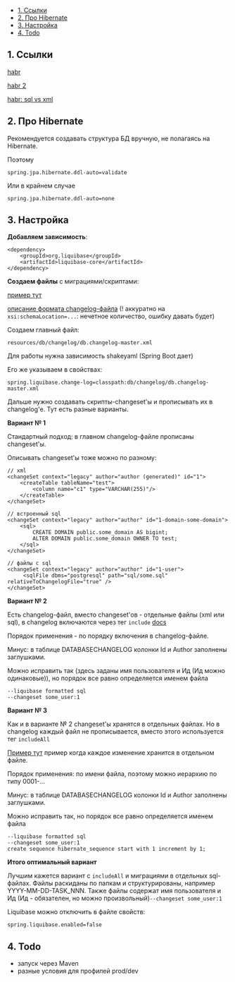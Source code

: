 <!-- MarkdownTOC autolink="true" uri_encoding="false" -->

- [1. Ссылки](#1-Ссылки)
- [2. Про Hibernate](#2-Про-hibernate)
- [3. Настройка](#3-Настройка)
- [4. Todo](#4-todo)

<!-- /MarkdownTOC -->


## 1. Ссылки

[habr](https://habr.com/ru/post/460377/)

[habr 2](https://habr.com/ru/post/436994/)

[habr: sql vs xml](https://habr.com/ru/post/466651/)

## 2. Про Hibernate

Рекомендуется создавать структура БД вручную, не полагаясь на Hibernate. 

Поэтому 

    spring.jpa.hibernate.ddl-auto=validate

Или в крайнем случае

    spring.jpa.hibernate.ddl-auto=none


## 3. Настройка

**Добавляем зависимость**:

    <dependency>
        <groupId>org.liquibase</groupId>
        <artifactId>liquibase-core</artifactId>
    </dependency>


**Создаем файлы** с миграциями/скриптами:

[пример тут](https://docs.liquibase.com/tools-integrations/springboot/springboot.html)

[описание формата changelog-файла](https://docs.liquibase.com/concepts/basic/changelog.html) (! аккуратно на `xsi:schemaLocation=...`: нечетное количество, ошибку давать будет)

Создаем главный файл:

    resources/db/changelog/db.changelog-master.xml

Для работы нужна зависимость shakeyaml (Spring Boot дает)

Его же указываем в свойствах:

    spring.liquibase.change-log=classpath:db/changelog/db.changelog-master.xml

Дальше нужно создавать скрипты-changeset'ы и прописывать их в changelog'е. Тут есть разные варианты.

**Вариант № 1**

Стандартный подход: в главном changelog-файле прописаны changeset'ы. 

Описывать changeset'ы тоже можно по разному:

    // xml
    <changeSet context="legacy" author="author (generated)" id="1">
        <createTable tableName="test">
            <column name="c1" type="VARCHAR(255)"/>
        </createTable>
    </changeSet>

    // встроенный sql
    <changeSet context="legacy" author="author" id="1-domain-some-domain">
        <sql>
            CREATE DOMAIN public.some_domain AS bigint;
            ALTER DOMAIN public.some_domain OWNER TO test;
        </sql>
    </changeSet>

    // файлы с sql
    <changeSet context="legacy" author="author" id="1-user">
         <sqlFile dbms="postgresql" path="sql/some.sql"  relativeToChangelogFile="true" />
    </changeSet>

**Вариант № 2**

Есть changelog-файл, вместо changeset'ов - отдельные файлы (xml или sql), в changelog включаются через тег `include` [docs](https://docs.liquibase.com/concepts/advanced/include.html)

Порядок применения - по порядку включения в changelog-файле.

Минус: в таблице DATABASECHANGELOG колонки Id и Author заполнены заглушками.

Можно исправить так (здесь заданы имя пользователя и Ид (Ид можно одинаковые)), но порядок все равно определяется именем файла

    --liquibase formatted sql
    --changeset some_user:1  

**Вариант № 3**

Как и в варианте № 2 changeset'ы хранятся в отдельных файлах. Но в changelog каждый файл не прописывается, вместо этого используется тег `includeAll`

[Пример тут](https://www.liquibase.org/blog/liquibase-without-changelogs) пример когда каждое изменение хранится в отдельном файле. 

Порядок применения: по имени файла, поэтому можно иерархию по типу 0001-...

Минус: в таблице DATABASECHANGELOG колонки Id и Author заполнены заглушками.

Можно исправить так, но порядок все равно определяется именем файла

    --liquibase formatted sql
    --changeset some_user:1  
    create sequence hibernate_sequence start with 1 increment by 1;


**Итого оптимальный вариант**

Лучшим кажется вариант с `includeAll` и миграциями в отдельных sql-файлах. Файлы раскиданы по папкам и структурированы, например YYYY-MM-DD-TASK_NNN. Также файлы содержат имя пользователя и Ид (Ид - обязателен, но можно произвольный)`--changeset some_user:1`


Liquibase можно отключить в файле свойств:

    spring.liquibase.enabled=false

## 4. Todo

* запуск через Maven
* разные условия для профилей prod/dev